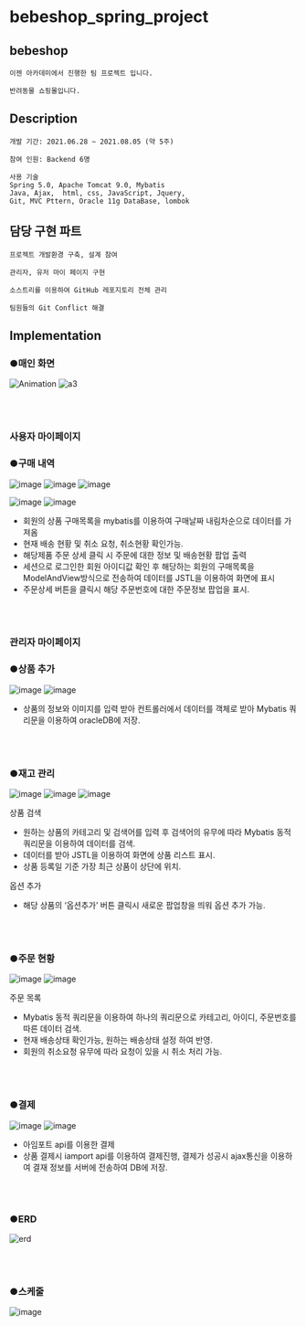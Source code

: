 # bebeshop_spring_project


## bebeshop ##
    이젠 아카데미에서 진행한 팀 프로젝트 입니다.
    
    반려동물 쇼핑몰입니다.

## Description ##

    개발 기간: 2021.06.28 ~ 2021.08.05 (약 5주)

    참여 인원: Backend 6명

    사용 기술
    Spring 5.0, Apache Tomcat 9.0, Mybatis
    Java, Ajax,  html, css, JavaScript, Jquery, 
    Git, MVC Pttern, Oracle 11g DataBase, lombok  

## 담당 구현 파트 ##

    프로젝트 개발환경 구축, 설계 참여
    
    관리자, 유저 마이 페이지 구현

    소스트리를 이용하여 GitHub 레포지토리 전체 관리

    팀원들의 Git Conflict 해결

## Implementation ##
### ●매인 화면 ###

![Animation](https://user-images.githubusercontent.com/86913502/129730891-24a59135-97ee-4512-b4ce-675f1966dd8e.gif)
![a3](https://user-images.githubusercontent.com/86913502/129733008-6766c664-94fa-4aee-a70f-7505693defc3.gif)


<br>
<br>


### 사용자 마이페이지 ###

### ●구매 내역 ###
![image](https://user-images.githubusercontent.com/86913502/129675959-d089e98b-40ee-4ac6-9259-a99f91b28384.png)
![image](https://user-images.githubusercontent.com/86913502/129675914-3e9b467e-b590-45e4-9a64-c847c2f2c5e7.png)
![image](https://user-images.githubusercontent.com/86913502/129675750-538c41b5-d597-45d5-92aa-1e5db45512b8.png)

![image](https://user-images.githubusercontent.com/86913502/129729472-bdef0676-4809-42fc-89eb-f31057368a32.png)
![image](https://user-images.githubusercontent.com/86913502/129729434-b8a4cc59-dfa5-4865-86b1-1ddf243e191f.png)

-	회원의 상품 구매목록을 mybatis를 이용하여 구매날짜 내림차순으로 데이터를 가져옴 
-	현재 배송 현황 및 취소 요청, 취소현황 확인가능.
-	해당제품 주문 상세 클릭 시 주문에 대한 정보 및 배송현황 팝업 출력
-   세션으로 로그인한 회원 아이디값 확인 후 해당하는 회원의 구매목록을 ModelAndView방식으로 전송하여 데이터를 JSTL을 이용하여 화면에 표시    
-   주문상세 버튼을 클릭시 해당 주문번호에 대한 주문정보 팝업을 표시.

<br>
<br>

### 관리자 마이페이지 ###

### ●상품 추가 ###
![image](https://user-images.githubusercontent.com/86913502/129726239-634d341d-9dc0-4ee1-b974-2a84897a14fe.png)
![image](https://user-images.githubusercontent.com/86913502/129677403-8e231ed2-8e04-4b49-92bb-30fc625b0cf9.png)

- 상품의 정보와 이미지를 입력 받아 컨트롤러에서 데이터를 객체로 받아 Mybatis 쿼리문을 이용하여 oracleDB에 저장.    

<br>
<br>

### ●재고 관리 ###
![image](https://user-images.githubusercontent.com/86913502/129678035-a2f9a2d5-5e49-4263-975e-96348fb094a2.png)
![image](https://user-images.githubusercontent.com/86913502/129678674-26dee6e1-6d4c-4c43-b21b-5b5c4c4f3b5b.png)
![image](https://user-images.githubusercontent.com/86913502/129679056-74a370b6-0188-4877-b404-e79709704e8c.png)

상품 검색
-	원하는 상품의 카테고리 및 검색어를 입력 후 검색어의 유무에 따라 Mybatis 동적 쿼리문을 이용하여 데이터를 검색.
- 데이터를 받아 JSTL을 이용하여 화면에 상품 리스트 표시.  
-	상품 등록일 기준 가장 최근 상품이 상단에 위치.

옵션 추가
-	해당 상품의 ‘옵션추가’ 버튼 클릭시 새로운 팝업창을 띄워 옵션 추가 가능. 

<br>
<br>

### ●주문 현황 ###
![image](https://user-images.githubusercontent.com/86913502/129680836-ec50747f-c79e-49d6-887a-084a1ad340c3.png)
![image](https://user-images.githubusercontent.com/86913502/129681382-a7412f3d-9634-4330-ba75-e9d98ed1b9a7.png)

주문 목록
-	Mybatis 동적 쿼리문을 이용하여 하나의 쿼리문으로 카테고리, 아이디, 주문번호를 따른 데이터 검색.
-	현재 배송상태 확인가능, 원하는 배송상태 설정 하여 반영.
-	회원의 취소요청 유무에 따라 요청이 있을 시 취소 처리 가능.

<br>
<br>

### ●결제 ###

![image](https://user-images.githubusercontent.com/86913502/129726591-c067e26a-17cd-420a-a7bc-82d01e55a800.png)
![image](https://user-images.githubusercontent.com/86913502/129727573-29a22e54-6a72-42c7-935c-1893ca1fdd1e.png)

- 아임포트 api를 이용한 결제
- 상품 결제시 iamport api를 이용하여 결제진행, 결제가 성공시 ajax통신을 이용하여 결재 정보를 서버에 전송하여 DB에 저장.

<br>
<br>


### ●ERD ###
![erd](https://user-images.githubusercontent.com/86913502/129728675-23f7c67b-62e3-45fa-b81f-379ae247b5cb.JPG)

<br>
<br>

### ●스케줄 ###

![image](https://user-images.githubusercontent.com/86913502/129685113-458f736b-74a6-48b2-98ab-d56f6dfe9905.png)





















